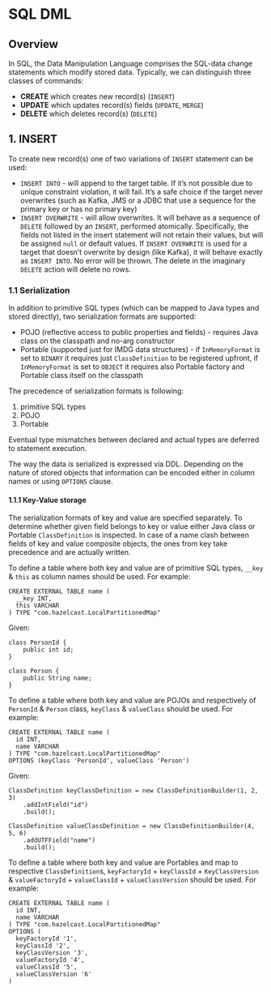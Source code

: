 # SQL DML

## Overview
In SQL, the Data Manipulation Language comprises the SQL-data change statements which modify stored data.
Typically, we can distinguish three classes of commands:
- **CREATE** which creates new record(s) (`INSERT`)
- **UPDATE** which updates record(s) fields (`UPDATE`, `MERGE`)
- **DELETE** which deletes record(s) (`DELETE`)

## 1. INSERT
To create new record(s) one of two variations of `INSERT` statement can be used:
- `INSERT INTO` - will append to the target table. If it’s not possible due to unique constraint violation, it will
  fail. It’s a safe choice if the target never overwrites (such as Kafka, JMS or a JDBC that use a sequence for the
  primary key or has no primary key)
- `INSERT OVERWRITE` - will allow overwrites. It will behave as a sequence of `DELETE` followed by an `INSERT`,
  performed atomically. Specifically, the fields not listed in the insert statement will not retain their values, but
  will be assigned `null` or default values. If `INSERT OVERWRITE` is used for a target that doesn’t overwrite by
  design (like Kafka), it will behave exactly as `INSERT INTO`. No error will be thrown. The delete in the imaginary
  `DELETE` action will delete no rows.

### 1.1 Serialization
In addition to primitive SQL types (which can be mapped to Java types and stored directly), two serialization formats
are supported:
- POJO (reflective access to public properties and fields) - requires Java class on the classpath and no-arg
  constructor
- Portable (supported just for IMDG data structures) - if `InMemoryFormat` is set to `BINARY` it requires just
  `ClassDefinition` to be registered upfront, if `InMemoryFormat` is set to `OBJECT` it requires also Portable factory
  and Portable class itself on the classpath

The precedence of serialization formats is following:
1. primitive SQL types
2. POJO
3. Portable

Eventual type mismatches between declared and actual types are deferred to statement execution.

The way the data is serialized is expressed via DDL. Depending on the nature of stored objects that information can be
encoded either in column names or using `OPTIONS` clause.

#### 1.1.1 Key-Value storage
The serialization formats of key and value are specified separately. To determine whether given field belongs to key or
value either Java class or Portable `ClassDefinition` is inspected. In case of a name clash between fields of key and
value composite objects, the ones from key take precedence and are actually written.

To define a table where both key and value are of primitive SQL types, `__key` & `this` as column names should be used.
For example:
```
CREATE EXTERNAL TABLE name (
  __key INT,
  this VARCHAR
) TYPE "com.hazelcast.LocalPartitionedMap"
```

Given:
```
class PersonId {
    public int id;
}

class Person {
    public String name;
}
```
To define a table where both key and value are POJOs and respectively of `PersonId` & `Person` class, `keyClass` &
`valueClass` should be used. For example:
```
CREATE EXTERNAL TABLE name (
  id INT,
  name VARCHAR
) TYPE "com.hazelcast.LocalPartitionedMap"
OPTIONS (keyClass 'PersonId', valueClass 'Person')
```

Given:
```
ClassDefinition keyClassDefinition = new ClassDefinitionBuilder(1, 2, 3)
    .addIntField("id")
    .build();

ClassDefinition valueClassDefinition = new ClassDefinitionBuilder(4, 5, 6)
    .addUTFField("name")
    .build();
```
To define a table where both key and value are Portables and map to respective `ClassDefinition`s, `keyFactoryId` +
`keyClassId` + `KeyClassVersion` & `valueFactoryId` + `valueClassId` + `valueClassVersion` should be used. For example:
```
CREATE EXTERNAL TABLE name (
  id INT,
  name VARCHAR
) TYPE "com.hazelcast.LocalPartitionedMap"
OPTIONS (
  keyFactoryId '1',
  keyClassId '2',
  keyClassVersion '3',
  valueFactoryId '4',
  valueClassId '5',
  valueClassVersion '6'
)
```

